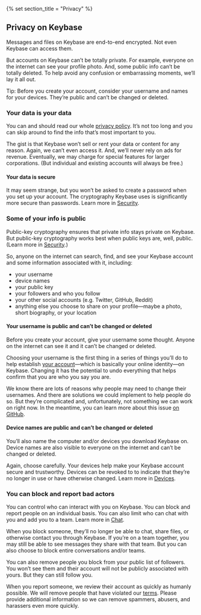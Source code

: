 {% set section_title = "Privacy" %}

## Privacy on Keybase  
Messages and files on Keybase are end-to-end encrypted. Not even Keybase can access them. 

But accounts on Keybase can’t be totally private. For example, everyone on the internet can see your profile photo. And, some public info can’t be totally deleted. To help avoid any confusion or embarrassing moments, we’ll lay it all out.

Tip: Before you create your account, consider your username and names for your devices. They’re public and can’t be changed or deleted. 

### Your data is your data 
You can and should read our whole [privacy policy](https://keybase.io/docs/privacypolicy). It’s not too long and you can skip around to find the info that’s most important to you. 

The gist is that Keybase won’t sell or rent your data or content for any reason. Again, we can’t even access it. And, we’ll never rely on ads for revenue. Eventually, we may charge for special features for larger corporations. (But individual and existing accounts will always be free.)
 
#### Your data is secure
It may seem strange, but you won’t be asked to create a password when you set up your account. The cryptography Keybase uses is significantly more secure than passwords. Learn more in [Security](/getting-started/security).

### Some of your info is public 
Public-key cryptography ensures that private info stays private on Keybase. But public-key cryptography works best when public keys are, well, public. (Learn more in [Security](getting-started/security).)

So, anyone on the internet can search, find, and see your Keybase account and some information associated with it, including:
* your username 
* device names 
* your public key
* your followers and who you follow
* your other social accounts (e.g. Twitter, GitHub, Reddit)
* anything else you choose to share on your profile—maybe a photo, short biography, or your location 

#### Your username is public and can’t be changed or deleted 
Before you create your account, give your username some thought. Anyone on the internet can see it and it can’t be changed or deleted.

Choosing your username is the first thing in a series of things you’ll do to help establish [your account](/your-account)—which is basically your online identity—on Keybase. Changing it has the potential to undo everything that helps confirm that you are who you say you are. 

We know there are lots of reasons why people may need to change their usernames. And there are solutions we could implement to help people do so. But they’re complicated and, unfortunately, not something we can work on right now. In the meantime, you can learn more about this issue [on GitHub](https://github.com/keybase/keybase-issues/issues/2842#issuecomment-283706335).

#### Device names are public and can’t be changed or deleted
You’ll also name the computer and/or devices you download Keybase on. Device names are also visible to everyone on the internet and can’t be changed or deleted.

Again, choose carefully. Your devices help make your Keybase account secure and trustworthy. Devices can be revoked to to indicate that they’re no longer in use or have otherwise changed. Learn more in [Devices](/account/devices).

### You can block and report bad actors
You can control who can interact with you on Keybase. You can block and report people on an individual basis. You can also limit who can chat with you and add you to a team. Learn more in [Chat](chat/blocking).

When you block someone, they’ll no longer be able to chat, share files, or otherwise contact you through Keybase. If you’re on a team together, you may still be able to see messages they share with that team. But you can also choose to block entire conversations and/or teams.

You can also remove people you block from your public list of followers. You won’t see them and their account will not be publicly associated with yours. But they can still follow you. 

When you report someone, we review their account as quickly as humanly possible. We will remove people that have violated our [terms](https://keybase.io/docs/terms). Please provide additional information so we can remove spammers, abusers, and harassers even more quickly.



